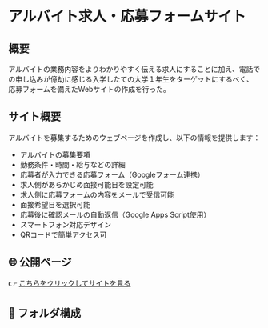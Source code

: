 # アルバイト求人・応募フォームサイト

## 概要
アルバイトの業務内容をよりわかりやすく伝える求人にすることに加え、電話での申し込みが億劫に感じる入学したての大学１年生をターゲットにするべく、応募フォームを備えたWebサイトの作成を行った。

## サイト概要

アルバイトを募集するためのウェブページを作成し、以下の情報を提供します：

- アルバイトの募集要項
- 勤務条件・時間・給与などの詳細
- 応募者が入力できる応募フォーム（Googleフォーム連携）
- 求人側があらかじめ面接可能日を設定可能
- 求人側に応募フォームの内容をメールで受信可能
- 面接希望日を選択可能
- 応募後に確認メールの自動返信（Google Apps Script使用）
- スマートフォン対応デザイン
- QRコードで簡単アクセス可

## 🌐 公開ページ

👉 [こちらをクリックしてサイトを見る](https://your-username.github.io/your-repo-name/)  

## 📁 フォルダ構成
